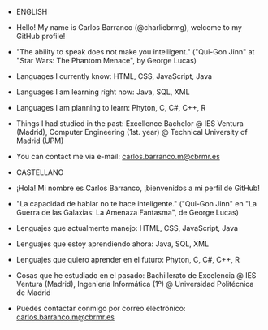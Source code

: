 - ENGLISH
- Hello! My name is Carlos Barranco (@charliebrmg), welcome to my GitHub profile!
- "The ability to speak does not make you intelligent." ("Qui-Gon Jinn" at "Star Wars: The Phantom Menace", by George Lucas)
- Languages I currently know: HTML, CSS, JavaScript, Java
- Languages I am learning right now: Java, SQL, XML
- Languages I am planning to learn: Phyton, C, C#, C++, R
- Things I had studied in the past: Excellence Bachelor @ IES Ventura (Madrid), Computer Engineering (1st. year) @ Technical University of Madrid (UPM)
- You can contact me via e-mail: carlos.barranco.m@cbrmr.es


- CASTELLANO
- ¡Hola! Mi nombre es Carlos Barranco, ¡bienvenidos a mi perfil de GitHub!
- "La capacidad de hablar no te hace inteligente." ("Qui-Gon Jinn" en "La Guerra de las Galaxias: La Amenaza Fantasma", de George Lucas)
- Lenguajes que actualmente manejo: HTML, CSS, JavaScript, Java
- Lenguajes que estoy aprendiendo ahora: Java, SQL, XML
- Lenguajes que quiero aprender en el futuro: Phyton, C, C#, C++, R
- Cosas que he estudiado en el pasado: Bachillerato de Excelencia @ IES Ventura (Madrid), Ingeniería Informática (1º) @ Universidad Politécnica de Madrid
- Puedes contactar conmigo por correo electrónico: carlos.barranco.m@cbrmr.es

<!---
charliebrmg/charliebrmg is a ✨ special ✨ repository because its `README.md` (this file) appears on your GitHub profile.
You can click the Preview link to take a look at your changes.
--->
